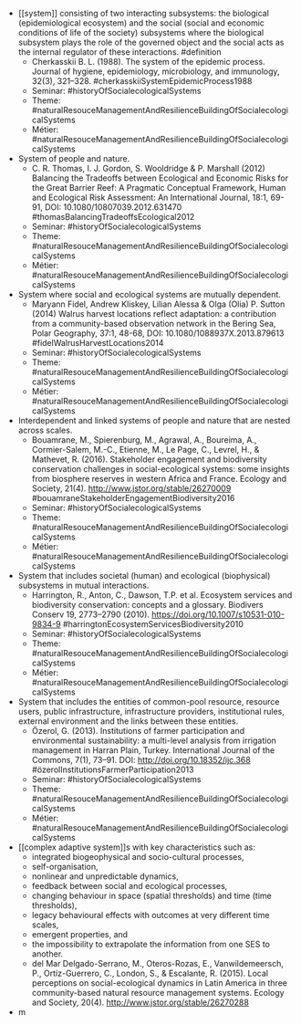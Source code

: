 - [[system]] consisting of two interacting subsystems: the biological (epidemiological ecosystem) and the social (social and economic conditions of life of the society) subsystems where the biological subsystem plays the role of the governed object and the social acts as the internal regulator of these interactions. #definition
	- Cherkasskii B. L. (1988). The system of the epidemic process. Journal of hygiene, epidemiology, microbiology, and immunology, 32(3), 321–328. 
	  #cherkasskiiSystemEpidemicProcess1988
	- Seminar: #historyOfSocialecologicalSystems
	- Theme: #naturalResouceManagementAndResilienceBuildingOfSocialecologicalSystems
	- Métier: #naturalResouceManagementAndResilienceBuildingOfSocialecologicalSystems
- System of people and nature.
	- C. R. Thomas, I. J. Gordon, S. Wooldridge & P. Marshall (2012) Balancing the Tradeoffs between Ecological and Economic Risks for the Great Barrier Reef: A Pragmatic Conceptual Framework, Human and Ecological Risk Assessment: An International Journal, 18:1, 69-91, DOI: 10.1080/10807039.2012.631470 #thomasBalancingTradeoffsEcological2012
	- Seminar: #historyOfSocialecologicalSystems
	- Theme: #naturalResouceManagementAndResilienceBuildingOfSocialecologicalSystems
	- Métier: #naturalResouceManagementAndResilienceBuildingOfSocialecologicalSystems
- System where social and ecological systems are mutually dependent.
	- Maryann Fidel, Andrew Kliskey, Lilian Alessa & Olga (Olia) P. Sutton (2014) Walrus harvest locations reflect adaptation: a contribution from a community-based observation network in the Bering Sea, Polar Geography, 37:1, 48-68, DOI: 10.1080/1088937X.2013.879613 #fidelWalrusHarvestLocations2014
	- Seminar: #historyOfSocialecologicalSystems
	- Theme: #naturalResouceManagementAndResilienceBuildingOfSocialecologicalSystems
	- Métier: #naturalResouceManagementAndResilienceBuildingOfSocialecologicalSystems
- Interdependent and linked systems of people and nature that are nested across scales.
	- Bouamrane, M., Spierenburg, M., Agrawal, A., Boureima, A., Cormier-Salem, M.-C., Etienne, M., Le Page, C., Levrel, H., & Mathevet, R. (2016). Stakeholder engagement and biodiversity conservation challenges in social-ecological systems: some insights from biosphere reserves in western Africa and France. Ecology and Society, 21(4). http://www.jstor.org/stable/26270009 #bouamraneStakeholderEngagementBiodiversity2016
	- Seminar: #historyOfSocialecologicalSystems
	- Theme: #naturalResouceManagementAndResilienceBuildingOfSocialecologicalSystems
	- Métier: #naturalResouceManagementAndResilienceBuildingOfSocialecologicalSystems
- System that includes societal (human) and ecological (biophysical) subsystems in mutual interactions.
	- Harrington, R., Anton, C., Dawson, T.P. et al. Ecosystem services and biodiversity conservation: concepts and a glossary. Biodivers Conserv 19, 2773–2790 (2010). https://doi.org/10.1007/s10531-010-9834-9 #harringtonEcosystemServicesBiodiversity2010
	- Seminar: #historyOfSocialecologicalSystems
	- Theme: #naturalResouceManagementAndResilienceBuildingOfSocialecologicalSystems
	- Métier: #naturalResouceManagementAndResilienceBuildingOfSocialecologicalSystems
- System that includes the entities of common-pool resource, resource users, public infrastructure, infrastructure providers, institutional rules, external environment and the links between these entities.
	- Özerol, G. (2013). Institutions of farmer participation and environmental sustainability: a multi-level analysis from irrigation management in Harran Plain, Turkey. International Journal of the Commons, 7(1), 73–91. DOI: http://doi.org/10.18352/ijc.368 #özerolInstitutionsFarmerParticipation2013
	- Seminar: #historyOfSocialecologicalSystems
	- Theme: #naturalResouceManagementAndResilienceBuildingOfSocialecologicalSystems
	- Métier: #naturalResouceManagementAndResilienceBuildingOfSocialecologicalSystems
- [[complex adaptive system]]s with key characteristics such as:
	- integrated biogeophysical and socio-cultural processes,
	- self-organisation,
	- nonlinear and unpredictable dynamics,
	- feedback between social and ecological processes,
	- changing behaviour in space (spatial thresholds) and time (time thresholds),
	- legacy behavioural effects with outcomes at very different time scales,
	- emergent properties, and
	- the impossibility to extrapolate the information from one SES to another.
	- del Mar Delgado-Serrano, M., Oteros-Rozas, E., Vanwildemeersch, P., Ortíz-Guerrero, C., London, S., & Escalante, R. (2015). Local perceptions on social-ecological dynamics in Latin America in three community-based natural resource management systems. Ecology and Society, 20(4). http://www.jstor.org/stable/26270288
- m